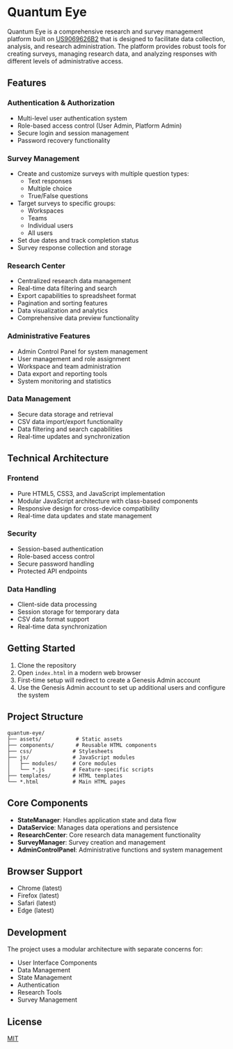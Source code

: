 # Quantum Eye

Quantum Eye is a comprehensive research and survey management platform built on [US9069626B2](https://patentimages.storage.googleapis.com/78/dc/6b/02571988bca951/US9069626.pdf) that is designed to facilitate data collection, analysis, and research administration. The platform provides robust tools for creating surveys, managing research data, and analyzing responses with different levels of administrative access.

## Features

### Authentication & Authorization
- Multi-level user authentication system
- Role-based access control (User Admin, Platform Admin)
- Secure login and session management
- Password recovery functionality

### Survey Management
- Create and customize surveys with multiple question types:
  - Text responses
  - Multiple choice
  - True/False questions
- Target surveys to specific groups:
  - Workspaces
  - Teams
  - Individual users
  - All users
- Set due dates and track completion status
- Survey response collection and storage

### Research Center
- Centralized research data management
- Real-time data filtering and search
- Export capabilities to spreadsheet format
- Pagination and sorting features
- Data visualization and analytics
- Comprehensive data preview functionality

### Administrative Features
- Admin Control Panel for system management
- User management and role assignment
- Workspace and team administration
- Data export and reporting tools
- System monitoring and statistics

### Data Management
- Secure data storage and retrieval
- CSV data import/export functionality
- Data filtering and search capabilities
- Real-time updates and synchronization

## Technical Architecture

### Frontend
- Pure HTML5, CSS3, and JavaScript implementation
- Modular JavaScript architecture with class-based components
- Responsive design for cross-device compatibility
- Real-time data updates and state management

### Security
- Session-based authentication
- Role-based access control
- Secure password handling
- Protected API endpoints

### Data Handling
- Client-side data processing
- Session storage for temporary data
- CSV data format support
- Real-time data synchronization

## Getting Started

1. Clone the repository
2. Open `index.html` in a modern web browser
3. First-time setup will redirect to create a Genesis Admin account
4. Use the Genesis Admin account to set up additional users and configure the system

## Project Structure

```
quantum-eye/
├── assets/           # Static assets
├── components/       # Reusable HTML components
├── css/             # Stylesheets
├── js/              # JavaScript modules
│   ├── modules/     # Core modules
│   └── *.js         # Feature-specific scripts
├── templates/       # HTML templates
└── *.html           # Main HTML pages
```

## Core Components

- **StateManager**: Handles application state and data flow
- **DataService**: Manages data operations and persistence
- **ResearchCenter**: Core research data management functionality
- **SurveyManager**: Survey creation and management
- **AdminControlPanel**: Administrative functions and system management

## Browser Support

- Chrome (latest)
- Firefox (latest)
- Safari (latest)
- Edge (latest)

## Development

The project uses a modular architecture with separate concerns for:
- User Interface Components
- Data Management
- State Management
- Authentication
- Research Tools
- Survey Management

## License

[MIT](https://github.com/RobertWhetsel/QE-Demo/blob/dev/LICENSE)
